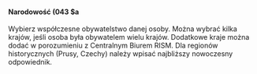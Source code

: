#### Narodowość (043 $a

Wybierz współczesne obywatelstwo danej osoby. Można wybrać kilka krajów, jeśli osoba była obywatelem wielu krajów. Dodatkowe kraje można dodać w porozumieniu z Centralnym Biurem RISM. Dla regionów historycznych (Prusy, Czechy) należy wpisać najbliższy nowoczesny odpowiednik.&nbsp;